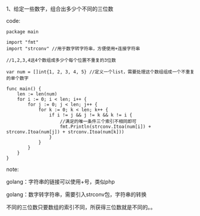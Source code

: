 1、给定一些数字，组合出多少个不同的三位数

code:

    package main

    import "fmt"
    import "strconv" //用于数字转字符串，方便使用+连接字符串

    //1,2,3,4这4个数组成多少个每个位置不重复的3位数

    var num = []int{1, 2, 3, 4, 5} //定义一个list，需要处理这个数组组成一个不重复的单个数字

    func main() {
    	len := len(num)
    	for i := 0; i < len; i++ {
    		for j := 0; j < len; j++ {
    			for k := 0; k < len; k++ {
    				if i != j && j != k && k != i {
    					//满足的唯一条件三个索引不相同即可
    					fmt.Println(strconv.Itoa(num[i]) + strconv.Itoa(num[j]) + strconv.Itoa(num[k]))
    				}
    			}
    		}
    	}
    }


note:

golang：字符串的链接可以使用+号，类似php

golang：数字转字符串，需要引入strconv包，字符串的转换

不同的三位数只要数组的索引不同，所获得三位数就是不同的。。


